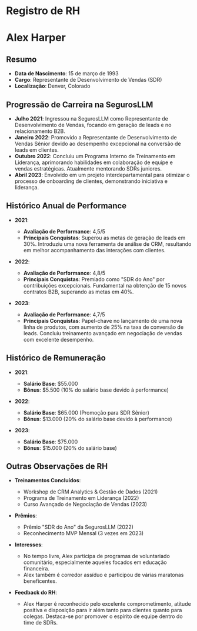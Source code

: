 # Registro de RH

# Alex Harper

## Resumo
- **Data de Nascimento**: 15 de março de 1993  
- **Cargo**: Representante de Desenvolvimento de Vendas (SDR)  
- **Localização**: Denver, Colorado  

## Progressão de Carreira na SegurosLLM
- **Julho 2021**: Ingressou na SegurosLLM como Representante de Desenvolvimento de Vendas, focando em geração de leads e no relacionamento B2B.  
- **Janeiro 2022**: Promovido a Representante de Desenvolvimento de Vendas Sênior devido ao desempenho excepcional na conversão de leads em clientes.  
- **Outubro 2022**: Concluiu um Programa Interno de Treinamento em Liderança, aprimorando habilidades em colaboração de equipe e vendas estratégicas. Atualmente mentorando SDRs juniores.  
- **Abril 2023**: Envolvido em um projeto interdepartamental para otimizar o processo de onboarding de clientes, demonstrando iniciativa e liderança.  

## Histórico Anual de Performance  
- **2021**:  
  - **Avaliação de Performance**: 4,5/5  
  - **Principais Conquistas**: Superou as metas de geração de leads em 30%. Introduziu uma nova ferramenta de análise de CRM, resultando em melhor acompanhamento das interações com clientes.  

- **2022**:  
  - **Avaliação de Performance**: 4,8/5  
  - **Principais Conquistas**: Premiado como "SDR do Ano" por contribuições excepcionais. Fundamental na obtenção de 15 novos contratos B2B, superando as metas em 40%.  

- **2023**:  
  - **Avaliação de Performance**: 4,7/5  
  - **Principais Conquistas**: Papel-chave no lançamento de uma nova linha de produtos, com aumento de 25% na taxa de conversão de leads. Concluiu treinamento avançado em negociação de vendas com excelente desempenho.  

## Histórico de Remuneração  
- **2021**:  
  - **Salário Base**: $55.000  
  - **Bônus**: $5.500 (10% do salário base devido à performance)  

- **2022**:  
  - **Salário Base**: $65.000 (Promoção para SDR Sênior)  
  - **Bônus**: $13.000 (20% do salário base devido à performance)  

- **2023**:  
  - **Salário Base**: $75.000  
  - **Bônus**: $15.000 (20% do salário base)  

## Outras Observações de RH  
- **Treinamentos Concluídos**:  
  - Workshop de CRM Analytics & Gestão de Dados (2021)  
  - Programa de Treinamento em Liderança (2022)  
  - Curso Avançado de Negociação de Vendas (2023)  

- **Prêmios**:  
  - Prêmio "SDR do Ano" da SegurosLLM (2022)  
  - Reconhecimento MVP Mensal (3 vezes em 2023)  

- **Interesses**:  
  - No tempo livre, Alex participa de programas de voluntariado comunitário, especialmente aqueles focados em educação financeira.  
  - Alex também é corredor assíduo e participou de várias maratonas beneficentes.  

- **Feedback do RH**:  
  - Alex Harper é reconhecido pelo excelente comprometimento, atitude positiva e disposição para ir além tanto para clientes quanto para colegas. Destaca-se por promover o espírito de equipe dentro do time de SDRs.

